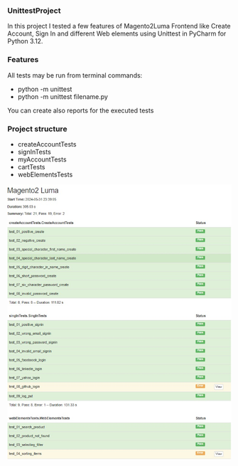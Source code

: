 ### UnittestProject
In this project I tested a few features of Magento2Luma Frontend like Create Account, Sign In and different Web elements using Unittest in PyCharm for Python 3.12.

### Features
All tests may be run from terminal commands: 
- python -m unittest
- python -m unittest filename.py

You can create also reports for the executed tests

### Project structure
- createAccountTests
- signInTests
- myAccountTests
- cartTests
- webElementsTests

![Imagine 1](https://github.com/mihaidaneasa/Magento-2-Luma-unittest-project/blob/main/Raport.jpg)